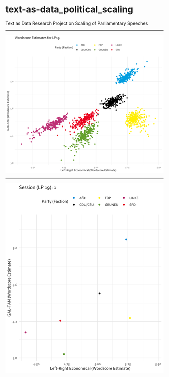 # text-as-data_political_scaling
Text as Data Research Project on Scaling of Parliamentary Speeches

---

![](figures/party_lr_wordscores.png)

---

![](figures/party_lr_movement_wordscores_high_res.gif)
